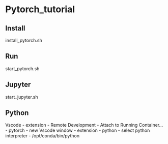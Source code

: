 # Pytorch_tutorial   
   
## Install
install_pytorch.sh

## Run 
start_pytorch.sh

## Jupyter
start_jupyter.sh

## Python
Vscode - extension - Remote Development - Attach to Running Container... - pytorch - new Vscode window - extension - python - select python interpreter - /opt/conda/bin/python
